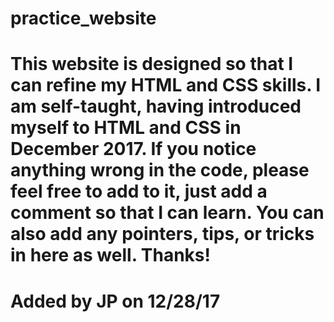 # practice_website

# This website is designed so that I can refine my HTML and CSS skills. I am self-taught, having introduced myself to HTML and CSS in December 2017. If you notice anything wrong in the code, please feel free to add to it, just add a comment so that I can learn. You can also add any pointers, tips, or tricks in here as well. Thanks!


# Added by JP on 12/28/17